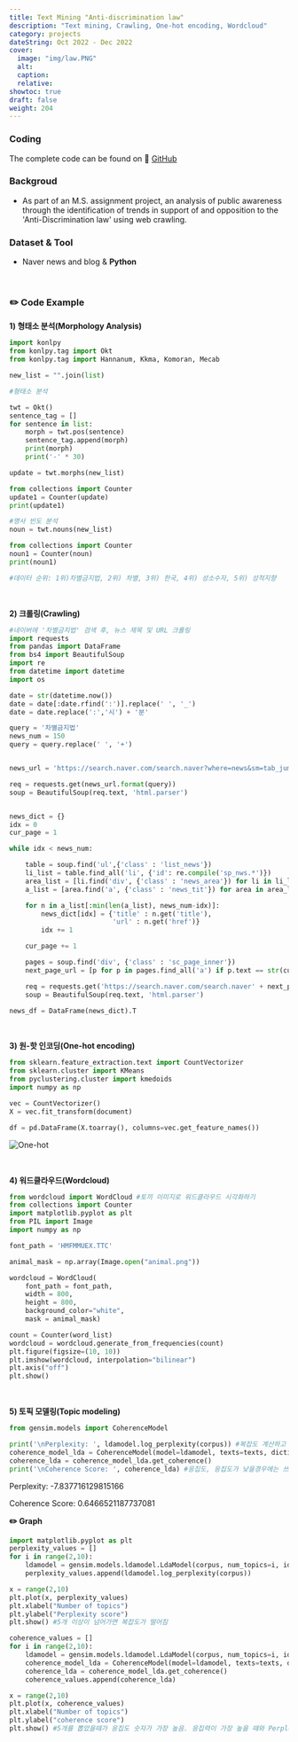 ```yaml
---
title: Text Mining "Anti-discrimination law"
description: "Text mining, Crawling, One-hot encoding, Wordcloud"
category: projects
dateString: Oct 2022 - Dec 2022 
cover:
  image: "img/law.PNG"
  alt:
  caption:
  relative: 
showtoc: true
draft: false
weight: 204
---
```


### Coding
  The complete code can be found on 🔗 [GitHub](https://github.com/PikalounJM/Text-Mining/blob/main/Non-discrimination.ipynb)

### Backgroud
- As part of an M.S. assignment project, an analysis of public awareness through the identification of trends in support of and opposition to the 'Anti-Discrimination law' using web crawling.

### Dataset & Tool
- Naver news and blog & **Python**

&nbsp;

### ✏️ Code Example

**1) 형태소 분석(Morphology Analysis)**

```python
import konlpy
from konlpy.tag import Okt
from konlpy.tag import Hannanum, Kkma, Komoran, Mecab

new_list = "".join(list)

#형태소 분석

twt = Okt()
sentence_tag = []
for sentence in list:
    morph = twt.pos(sentence)
    sentence_tag.append(morph)
    print(morph)
    print('-' * 30)

update = twt.morphs(new_list)

from collections import Counter
update1 = Counter(update)
print(update1)

#명사 빈도 분석
noun = twt.nouns(new_list)

from collections import Counter
noun1 = Counter(noun)
print(noun1)

#데이터 순위: 1위)차별금지법, 2위) 차별, 3위) 한국, 4위) 성소수자, 5위) 성적지향
```
&nbsp;

**2) 크롤링(Crawling)**

```python
#네이버에 '차별금지법' 검색 후, 뉴스 제목 및 URL 크롤링
import requests
from pandas import DataFrame
from bs4 import BeautifulSoup
import re
from datetime import datetime
import os

date = str(datetime.now())
date = date[:date.rfind(':')].replace(' ', '_')
date = date.replace(':','시') + '분'

query = '차별금지법'
news_num = 150
query = query.replace(' ', '+')


news_url = 'https://search.naver.com/search.naver?where=news&sm=tab_jum&query={}'

req = requests.get(news_url.format(query))
soup = BeautifulSoup(req.text, 'html.parser')


news_dict = {}
idx = 0
cur_page = 1

while idx < news_num:

    table = soup.find('ul',{'class' : 'list_news'})
    li_list = table.find_all('li', {'id': re.compile('sp_nws.*')})
    area_list = [li.find('div', {'class' : 'news_area'}) for li in li_list]
    a_list = [area.find('a', {'class' : 'news_tit'}) for area in area_list]

    for n in a_list[:min(len(a_list), news_num-idx)]:
        news_dict[idx] = {'title' : n.get('title'),
                          'url' : n.get('href')}
        idx += 1

    cur_page += 1

    pages = soup.find('div', {'class' : 'sc_page_inner'})
    next_page_url = [p for p in pages.find_all('a') if p.text == str(cur_page)][0].get('href')

    req = requests.get('https://search.naver.com/search.naver' + next_page_url)
    soup = BeautifulSoup(req.text, 'html.parser')

news_df = DataFrame(news_dict).T
```
&nbsp;

**3) 원-핫 인코딩(One-hot encoding)**

```python
from sklearn.feature_extraction.text import CountVectorizer
from sklearn.cluster import KMeans
from pyclustering.cluster import kmedoids
import numpy as np

vec = CountVectorizer()
X = vec.fit_transform(document)

df = pd.DataFrame(X.toarray(), columns=vec.get_feature_names())
```
![One-hot](/img/onehot.PNG)

&nbsp;

**4) 워드클라우드(Wordcloud)**

```python
from wordcloud import WordCloud #토끼 이미지로 워드클라우드 시각화하기
from collections import Counter
import matplotlib.pyplot as plt
from PIL import Image
import numpy as np

font_path = 'HMFMMUEX.TTC'

animal_mask = np.array(Image.open("animal.png"))

wordcloud = WordCloud(
    font_path = font_path,
    width = 800,
    height = 800,
    background_color="white",
    mask = animal_mask)

count = Counter(word_list)
wordcloud = wordcloud.generate_from_frequencies(count)
plt.figure(figsize=(10, 10))
plt.imshow(wordcloud, interpolation="bilinear")
plt.axis("off")
plt.show()
```
&nbsp;

**5) 토픽 모델링(Topic modeling)**

```python
from gensim.models import CoherenceModel

print('\nPerplexity: ', ldamodel.log_perplexity(corpus)) #복잡도 계산하고 그 안에 단어들로 구성된 topic안에서 응집성이 어느정도인지 scoring
coherence_model_lda = CoherenceModel(model=ldamodel, texts=texts, dictionary=dictionary,topn=10)
coherence_lda = coherence_model_lda.get_coherence()
print('\nCoherence Score: ', coherence_lda) #응집도, 응집도가 낮을경우에는 쓰지 않는것이 좋다.
```

Perplexity:  -7.837716129815166

Coherence Score:  0.6466521187737081

**✏️ Graph**

```python
import matplotlib.pyplot as plt
perplexity_values = []
for i in range(2,10):
    ldamodel = gensim.models.ldamodel.LdaModel(corpus, num_topics=i, id2word = dictionary)
    perplexity_values.append(ldamodel.log_perplexity(corpus))

x = range(2,10)
plt.plot(x, perplexity_values)
plt.xlabel("Number of topics")
plt.ylabel("Perplexity score")
plt.show() #5개 이상이 넘어가면 복잡도가 떨어짐

coherence_values = []
for i in range(2,10):
    ldamodel = gensim.models.ldamodel.LdaModel(corpus, num_topics=i, id2word = dictionary)
    coherence_model_lda = CoherenceModel(model=ldamodel, texts=texts, dictionary=dictionary,topn=10)
    coherence_lda = coherence_model_lda.get_coherence()
    coherence_values.append(coherence_lda)

x = range(2,10)
plt.plot(x, coherence_values)
plt.xlabel("Number of topics")
plt.ylabel("coherence score")
plt.show() #5개를 뽑았을때가 응집도 숫자가 가장 높음. 응집력이 가장 높을 때와 Perplexity가 높지 않을때가 가장 적절함
```

